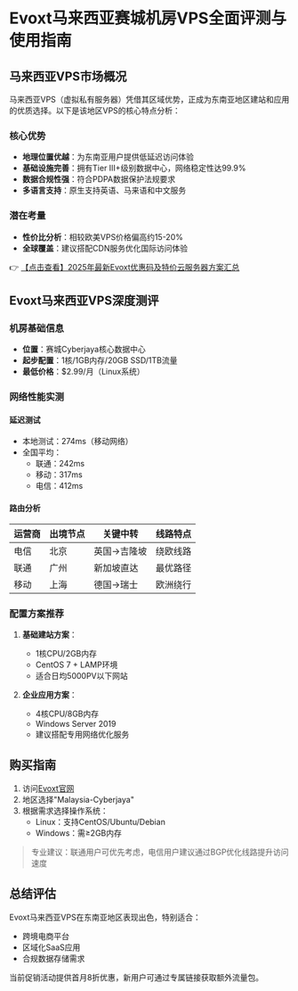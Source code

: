 # Evoxt马来西亚赛城机房VPS全面评测与使用指南

## 马来西亚VPS市场概况

马来西亚VPS（虚拟私有服务器）凭借其区域优势，正成为东南亚地区建站和应用的优质选择。以下是该地区VPS的核心特点分析：

### 核心优势
- **地理位置优越**：为东南亚用户提供低延迟访问体验
- **基础设施完善**：拥有Tier III+级别数据中心，网络稳定性达99.9%
- **数据合规性强**：符合PDPA数据保护法规要求
- **多语言支持**：原生支持英语、马来语和中文服务

### 潜在考量
- **性价比分析**：相较欧美VPS价格偏高约15-20%
- **全球覆盖**：建议搭配CDN服务优化国际访问体验

👉 [【点击查看】2025年最新Evoxt优惠码及特价云服务器方案汇总](https://bit.ly/evoxt)

## Evoxt马来西亚VPS深度测评

### 机房基础信息
- **位置**：赛城Cyberjaya核心数据中心
- **起步配置**：1核/1GB内存/20GB SSD/1TB流量
- **最低价格**：$2.99/月（Linux系统）

### 网络性能实测
#### 延迟测试
- 本地测试：274ms（移动网络）
- 全国平均：
  - 联通：242ms
  - 移动：317ms 
  - 电信：412ms

#### 路由分析
| 运营商 | 出境节点 | 关键中转 | 线路特点 |
|--------|----------|----------|----------|
| 电信   | 北京     | 英国→吉隆坡 | 绕欧线路 |
| 联通   | 广州     | 新加坡直达 | 最优路径 |
| 移动   | 上海     | 德国→瑞士 | 欧洲绕行 |

### 配置方案推荐
1. **基础建站方案**：
   - 1核CPU/2GB内存
   - CentOS 7 + LAMP环境
   - 适合日均5000PV以下网站

2. **企业应用方案**：
   - 4核CPU/8GB内存
   - Windows Server 2019
   - 建议搭配专用网络优化服务

## 购买指南
1. 访问[Evoxt官网](https://bit.ly/evoxt)
2. 地区选择"Malaysia-Cyberjaya"
3. 根据需求选择操作系统：
   - Linux：支持CentOS/Ubuntu/Debian
   - Windows：需≥2GB内存

> 专业建议：联通用户可优先考虑，电信用户建议通过BGP优化线路提升访问速度

## 总结评估
Evoxt马来西亚VPS在东南亚地区表现出色，特别适合：
- 跨境电商平台
- 区域化SaaS应用
- 合规数据存储需求

当前促销活动提供首月8折优惠，新用户可通过专属链接获取额外流量包。
